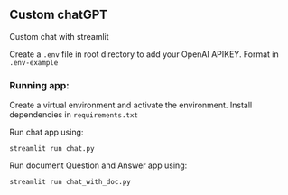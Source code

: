 ## Custom chatGPT
Custom chat with streamlit

Create a `.env` file in root directory to add your OpenAI APIKEY. Format in `.env-example`

### Running app:
Create a virtual environment and activate the environment. Install dependencies in `requirements.txt`

Run chat app using:
```
streamlit run chat.py
```

Run document Question and Answer app using:
```
streamlit run chat_with_doc.py
```